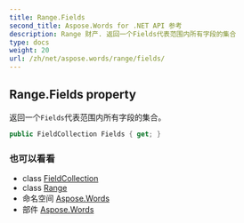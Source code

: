 ```yaml
---
title: Range.Fields
second_title: Aspose.Words for .NET API 参考
description: Range 财产. 返回一个Fields代表范围内所有字段的集合
type: docs
weight: 20
url: /zh/net/aspose.words/range/fields/
---
```

## Range.Fields property

返回一个`Fields`代表范围内所有字段的集合。

```csharp
public FieldCollection Fields { get; }
```

### 也可以看看

* class [FieldCollection](../../../aspose.words.fields/fieldcollection/)
* class [Range](../)
* 命名空间 [Aspose.Words](../../range/)
* 部件 [Aspose.Words](../../../)


